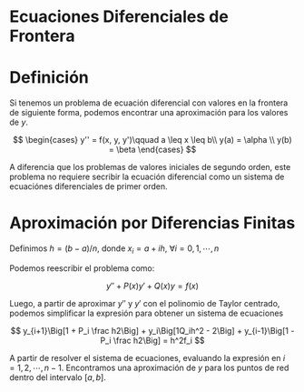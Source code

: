 # Ecuaciones Diferenciales de Frontera

# Definición

Si tenemos un problema de ecuación diferencial con valores en la frontera de siguiente forma, podemos encontrar una aproximación para los valores de $y$.

$$
\begin{cases}
y'' = f(x, y, y')\qquad a \leq x \leq b\\
y(a) = \alpha \\
y(b) = \beta 
\end{cases}
$$

A diferencia que los problemas de valores iniciales de segundo orden, este problema no requiere secribir la ecuación diferencial como un sistema de ecuaciónes diferenciales de primer orden.

# Aproximación por Diferencias Finitas

Definimos $h = (b - a)/n$, donde $x_i = a + ih, \ \forall i = 0,1, \cdots, n$

Podemos reescribir el problema como:

$$
y'' + P(x)y' + Q(x)y = f(x)
$$

Luego, a partir de aproximar $y''$ y $y'$ con el polinomio de Taylor centrado, podemos simplificar la expresión para obtener un sistema de ecuaciones

$$
y_{i+1}\Big[1 + P_i \frac h2\Big] + y_i\Big[1Q_ih^2 - 2\Big] + y_{i-1}\Big[1 - P_i \frac h2\Big] = h^2f_i
$$

A partir de resolver el sistema de ecuaciones, evaluando la expresión en $i=1, 2, \cdots, n{-}1$. Encontramos una aproximación de $y$ para los puntos de red dentro del intervalo $[a,b]$.